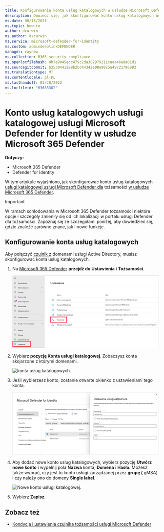 ```yaml
---
title: Konfigurowanie konta usług katalogowych w usłudze Microsoft Defender dla tożsamości
description: Dowiedz się, jak skonfigurować konto usług katalogowych usługi katalogowej usługi Microsoft Defender for Identity w usłudze Microsoft 365 Defender
ms.date: 08/15/2021
ms.topic: how-to
author: dcurwin
ms.author: dacurwin
ms.service: microsoft-defender-for-identity
ms.custom: admindeeplinkDEFENDER
manager: raynew
ms.collection: M365-security-compliance
ms.openlocfilehash: 0b7e9045ecc479c2da382979211caaa46e8a01d1
ms.sourcegitcommit: b3530441288b2bc44342e00e9025a49721796903
ms.translationtype: MT
ms.contentlocale: pl-PL
ms.lasthandoff: 03/20/2022
ms.locfileid: "63683302"
---
```

# <a name="microsoft-defender-for-identity-directory-services-account-in-microsoft-365-defender"></a>Konto usług katalogowych usługi katalogowej usługi Microsoft Defender for Identity w usłudze Microsoft 365 Defender

**Dotyczy:**

- Microsoft 365 Defender
- Defender for Identity

W tym artykule wyjaśniono, jak skonfigurować konto usług katalogowych [usługi katalogowej usługi Microsoft Defender dla](/defender-for-identity) tożsamości [w usłudze Microsoft 365 Defender](/microsoft-365/security/defender/overview-security-center).

>[!IMPORTANT]
>W ramach schłodowania w Microsoft 365 Defender tożsamości niektóre opcje i szczegóły zmieniły się od ich lokalizacji w portalu usługi Defender dla tożsamości. Zapoznaj się ze szczegółami poniżej, aby dowiedzieć się, gdzie znaleźć zarówno znane, jak i nowe funkcje.

## <a name="configure-directory-services-account"></a>Konfigurowanie konta usług katalogowych

Aby połączyć [czujnik z](sensor-health.md#add-a-sensor) domenami usługi Active Directory, musisz skonfigurować konta usług katalogowych.

1. Na <a href="https://go.microsoft.com/fwlink/p/?linkid=2077139" target="_blank">Microsoft 365 Defender</a> **przejdź do Ustawienia** i **Tożsamości**.

    ![Przejdź do Ustawienia, a następnie do identities.](../../media/defender-identity/settings-identities.png)

1. Wybierz **pozycję Konta usługi katalogowej**. Zobaczysz konta skojarzone z którymi domenami.

    ![konta usług katalogowych.](../../media/defender-identity/directory-service-accounts.png)

1. Jeśli wybierzesz konto, zostanie otwarte okienko z ustawieniami tego konta.

    ![Ustawienia konta.](../../media/defender-identity/account-settings.png)

1. Aby dodać nowe konto usług katalogowych, wybierz pozycję **Utwórz nowe konto** i wypełnij pola **Nazwa** konta, **Domena** i **Hasło**. Możesz także wybrać, czy jest to konto usługi zarządzanej przez **grupę (** gMSA) i czy należy ono do domeny **Single label**.

    ![Nowe konto usługi katalogowej.](../../media/defender-identity/new-directory-service-account.png)

1. Wybierz **Zapisz**.

## <a name="see-also"></a>Zobacz też

- [Kondycja i ustawienia czujnika tożsamości usługi Microsoft Defender](sensor-health.md)
